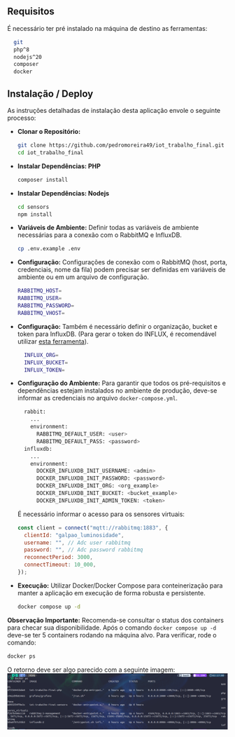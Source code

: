 ## Requisitos

É necessário ter pré instalado na máquina de destino as ferramentas:

```bash
  git
  php^8
  nodejs^20
  composer
  docker
```

## Instalação / Deploy

As instruções detalhadas de instalação desta aplicação envole o seguinte processo:

- **Clonar o Repositório:**
  ```bash
  git clone https://github.com/pedromoreira49/iot_trabalho_final.git
  cd iot_trabalho_final
  ```
- **Instalar Dependências: PHP**
  ```bash
  composer install
  ```
- **Instalar Dependências: Nodejs**
  ```bash
  cd sensors
  npm install
  ```
- **Variáveis de Ambiente:** Definir todas as variáveis de ambiente necessárias para a conexão com o RabbitMQ e InfluxDB.
  ```bash
  cp .env.example .env
  ```
- **Configuração:** Configurações de conexão com o RabbitMQ (host, porta, credenciais, nome da fila) podem precisar ser definidas em variáveis de ambiente ou em um arquivo de configuração.

  ```bash
  RABBITMQ_HOST=
  RABBITMQ_USER=
  RABBITMQ_PASSWORD=
  RABBITMQ_VHOST=
  ```

- **Configuração:** Também é necessário definir o organização, bucket e token para InfluxDB. (Para gerar o token do INFLUX, é recomendável utilizar [esta ferramenta](https://it-tools.tech/token-generator)).
  ```bash
    INFLUX_ORG=
    INFLUX_BUCKET=
    INFLUX_TOKEN=
  ```
- **Configuração do Ambiente:** Para garantir que todos os pré-requisitos e dependências estejam instalados no ambiente de produção, deve-se informar as credenciais no arquivo `docker-compose.yml`.

  ```bash
    rabbit:
      ...
      environment:
        RABBITMQ_DEFAULT_USER: <user>
        RABBITMQ_DEFAULT_PASS: <password>
    influxdb:
      ...
      environment:
        DOCKER_INFLUXDB_INIT_USERNAME: <admin>
        DOCKER_INFLUXDB_INIT_PASSWORD: <password>
        DOCKER_INFLUXDB_INIT_ORG: <org_example>
        DOCKER_INFLUXDB_INIT_BUCKET: <bucket_example>
        DOCKER_INFLUXDB_INIT_ADMIN_TOKEN: <token>
  ```

  É necessário informar o acesso para os sensores virtuais:

  ```javascript
  const client = connect("mqtt://rabbitmq:1883", {
    clientId: "galpao_luminosidade",
    username: "", // Adc user rabbitmq
    password: "", // Adc password rabbitmq
    reconnectPeriod: 3000,
    connectTimeout: 10_000,
  });
  ```

- **Execução:** Utilizar Docker/Docker Compose para conteinerização para manter a aplicação em execução de forma robusta e persistente.

  ```bash
  docker compose up -d
  ```

**Observação Importante:** Recomenda-se consultar o status dos containers para checar sua disponibilidade. Após o comando `docker compose up -d` deve-se ter 5 containers rodando na máquina alvo. Para verificar, rode o comando:

```bash
docker ps
```

O retorno deve ser algo parecido com a seguinte imagem:
![image](./docker-print.png)
